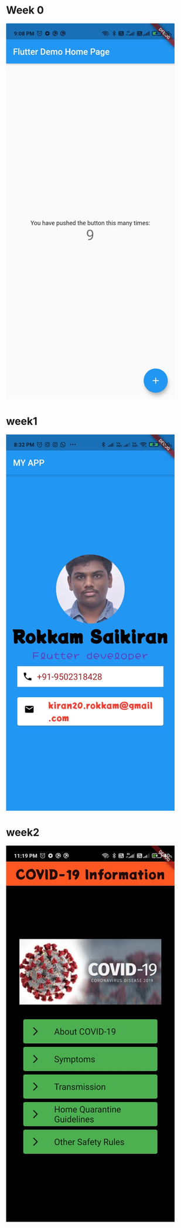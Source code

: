 # Week 0

![Screenshot](https://github.com/skully-coder/IECSE-App-Winter-Project-20/blob/rokkam-saikiran/Task%200/screen%20shot.jpeg?raw=true)

# week1
![screenshot](https://github.com/skully-coder/IECSE-App-Winter-Project-20/blob/rokkam-saikiran/task1.1/TASK1.jpeg)
 
# week2
![screenshot](https://github.com/skully-coder/IECSE-App-Winter-Project-20/blob/rokkam-saikiran/task2/task2.jpeg) 